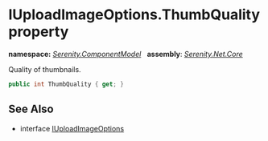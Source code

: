 # IUploadImageOptions.ThumbQuality property
**namespace:** *[Serenity.ComponentModel](../../README.md#serenity.componentmodel-namespace)*   **assembly**: *[Serenity.Net.Core](../../README.md)*

Quality of thumbnails.

```csharp
public int ThumbQuality { get; }
```

## See Also

* interface [IUploadImageOptions](../IUploadImageOptions.md)
